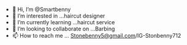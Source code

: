 - 👋 Hi, I’m @Smartbenny
- 👀 I’m interested in ...haircut designer 
- 🌱 I’m currently learning ...haircut service 
- 💞️ I’m looking to collaborate on ...Barbing 
- 📫 How to reach me ... Stonebenny5@gmail.com/IG-Stonbenny712

<!---
Smartbenny/Smartbenny is a ✨ special ✨ repository because its `README.md` (this file) appears on your GitHub profile.
You can click the Preview link to take a look at your changes.
--->
